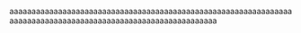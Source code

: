 aaaaaaaaaaaaaaaaaaaaaaaaaaaaaaaaaaaaaaaaaaaaaaaaaaaaaaaaaaaaaaaaaaaaaaaaaaaaaaaaaaaaaaaaaaaaaaaaaaaaaaaaaaaaaaa
